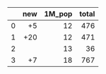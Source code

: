 |    |   new |   1M_pop |   total |
|---:|------:|---------:|--------:|
|  0 |    +5 |       12 |     476 |
|  1 |   +20 |       12 |     471 |
|  2 |       |       13 |      36 |
|  3 |    +7 |       18 |     767 |